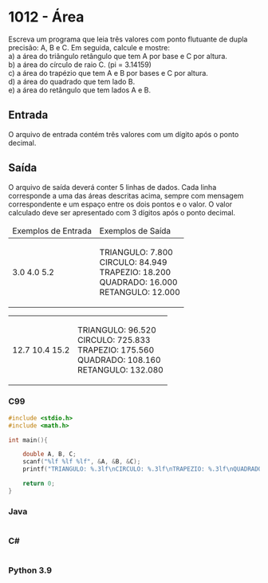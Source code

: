<link rel="stylesheet" type="text/css" href="https://resources.beecrowd.com.br/repository/default.css" />
<link href="https://fonts.googleapis.com/css?family=Ubuntu:400,700" rel="stylesheet" type="text/css">

<body>
<div class="header">
<h1>1012 - Área</h1>
<div class="problem">
<div class="description">
<p>
Escreva um programa que leia três valores com ponto flutuante de dupla precisão: A, B e C. Em seguida, calcule e mostre: <br />
a) a área do triângulo retângulo que tem A por base e C por altura. <br />
b) a área do círculo de raio C. (pi = 3.14159) <br />
c) a área do trapézio que tem A e B por bases e C por altura. <br />
d) a área do quadrado que tem lado B. <br />
e) a área do retângulo que tem lados A e B. <br />
</p>
</div>
<h2>Entrada</h2>
<div class="input">
<p>
O arquivo de entrada contém três valores com um dígito após o ponto decimal.</p>
</div>
<h2>Saída</h2>
<div class="output">
<p>
O arquivo de saída deverá conter 5 linhas de dados. Cada linha corresponde a uma das áreas descritas acima, sempre com mensagem correspondente e um espaço entre os dois pontos e o valor. O valor calculado deve ser apresentado com 3 dígitos após o ponto decimal.</p>
</div>
<div class="both"></div>
<table>
<thead>
<tr>
<td>Exemplos de Entrada</td>
<td>Exemplos de Saída</td>
</tr>
</thead>
<tbody>
<tr>
<td>
<p>
3.0  4.0  5.2</p>
</td>
<td>
<p>
TRIANGULO: 7.800<br />
CIRCULO: 84.949<br />
TRAPEZIO: 18.200<br />
QUADRADO: 16.000<br />
RETANGULO: 12.000</p>
</td>
</tr>
</tbody>
</table>
<table>
<tbody>
<tr>
<td>
<p>
12.7  10.4  15.2</p>
</td>
<td>
<p>
TRIANGULO: 96.520<br />
CIRCULO: 725.833<br />
TRAPEZIO: 175.560<br />
QUADRADO: 108.160<br />
RETANGULO: 132.080</p>
</td>
</tr>
</tbody>
</table>
</div>

### C99

```c
#include <stdio.h>
#include <math.h>

int main(){

    double A, B, C;
    scanf("%lf %lf %lf", &A, &B, &C);
    printf("TRIANGULO: %.3lf\nCIRCULO: %.3lf\nTRAPEZIO: %.3lf\nQUADRADO: %.3lf\nRETANGULO: %.3lf\n", (A*C)/2, (C*C)*3.14159, ((A+B)*C)/2, B*B, A*B);

    return 0;
}
```

### Java

```java

```

### C#

```cs

```

### Python 3.9

```python

```
